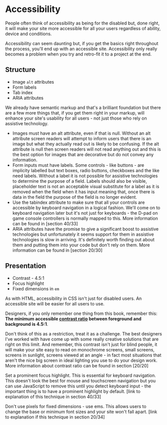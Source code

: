 # Accessibility
People often think of accessibility as being for the disabled but, done right, it will make your site more accessible for all your users regardless of ability, device and conditions.

Accessibility can seem daunting but, if you get the basics right throughout the process, you'll end up with an accessible site.  Accessibility only really becomes a problem when you try and retro-fit it to a project at the end.

## Structure

  * Image <code>alt</code> attributes
  * Form labels
  * Tab index
  * ARIA attributes

We already have semantic markup and that's a brilliant foundation but there are a few more things that, if you get them right in your markup, will enhance your site's usability for all users - not just those who rely on assistive technology.

  * Images must have an alt attribute, even if that is null.  Without an alt attribute screen readers will attempt to inform users that there is an image but what they actually read out is likely to be confusing.  If the alt attribute is null then screen readers will not read anything out and this is the best option for images that are decorative but do not convey any information.
  * Form inputs must have labels.  Some controls - like buttons - are implicity labelled but text boxes, radio buttons, checkboxes and the like need labels.  Without a label it is not possible for assistive technologies to determine the purpose of a field.  Labels should also be visible, placeholder text is not an acceptable visual substitute for a label as it is removed when the field when it has input meaning that, once there is data in the field the purpose of the field is no longer evident.
  * Use the tabindex attribute to make sure that all your controls are accessible by keyboard navigation in a logical fashion. We'll come on to keyboard navigation later but it's not just for keyboards - the D-pad on game console controllers is normally mapped to this.  More information can be found in [section 40/33]
  * ARIA attributes have the promise to give a significant boost to assistive technologies but unfortunately it seems support for them in assistive technologies is slow in arriving.  It's definitely worth finding out about them and putting them into your code but don't rely on them.  More information can be found in [section 20/30]

## Presentation

  * Contrast - 4.5:1
  * Focus highlight
  * Fixed dimensions in `em`

As with HTML, accessibility in CSS isn't just for disabled users.  An accessible site will be easier for all users to use.

Designers, if you only remember one thing from this book, remember this: **The minimum accessible <a href="http://www.w3.org/TR/2008/REC-WCAG20-20081211/#contrast-ratiodef">contrast ratio</a> between foreground and background is 4.5:1**.

Don't think of this as a restriction, treat it as a challenge. The best designers I've worked with have come up with some really creative solutions that are right on this limit. And remember, this contrast isn't just for blind people, it will make your site easy to read on monochrome screens, small screens, screens in sunlight, screens viewed at an angle - in fact most situations that aren't the nice big screen in ideal lighting you use to do your design work.  More information about contrast ratio can be found in section [20/20]

Set a prominent focus highlight.  This is essential for keyboard navigation.  This doesn't look the best for mouse and touchscreen navigation but you can use JavaScript to remove this until you detect keyboard input - the important thing is to have a prominent highlight by default. [link to explanation of this technique in section 40/33]

Don't use pixels for fixed dimensions - use ems.  This allows users to change the base or minimum font sizes and your site won't fall apart. [link to explanation if this technique in section 20/34]

